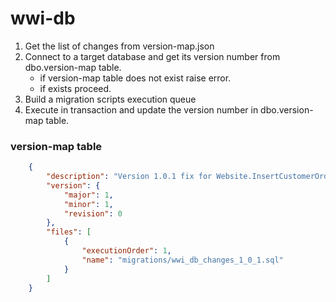 # wwi-db

1. Get the list of changes from version-map.json
2. Connect to a target database and get its version number from dbo.version-map table.
    * if version-map table does not exist raise error.
    * if exists proceed.
3. Build a migration scripts execution queue
4. Execute in transaction and update the version number in dbo.version-map table.


### version-map table

```json
    {
        "description": "Version 1.0.1 fix for Website.InsertCustomerOrders",
        "version": {
            "major": 1,
            "minor": 1,
            "revision": 0
        },
        "files": [
            {
                "executionOrder": 1,
                "name": "migrations/wwi_db_changes_1_0_1.sql"
            }
        ]
    }

```